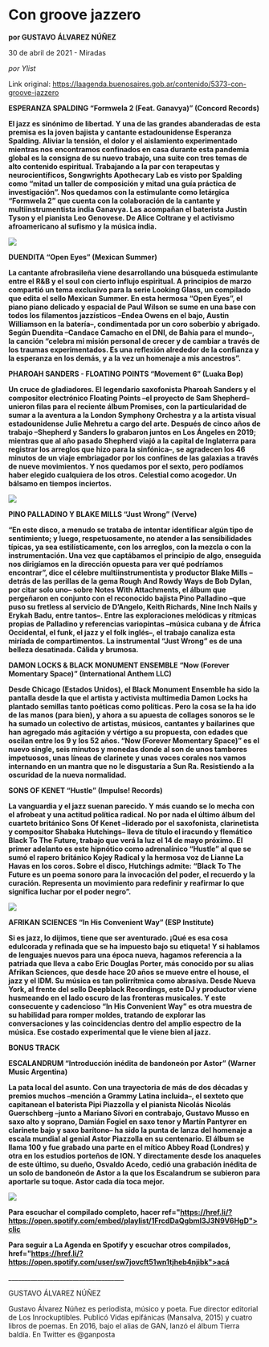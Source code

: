 # Con groove jazzero

**por GUSTAVO ÁLVAREZ NÚÑEZ**

30 de abril de 2021 - Miradas

_por Ylist_

Link original: https://laagenda.buenosaires.gob.ar/contenido/5373-con-groove-jazzero



**ESPERANZA SPALDING “Formwela 2 (Feat. Ganavya)” (Concord Records)**




**El jazz es sinónimo de libertad. Y una de las grandes abanderadas de esta premisa es la joven bajista y cantante estadounidense Esperanza Spalding. Aliviar la tensión, el dolor y el aislamiento experimentado mientras nos encontramos confinados en casa durante esta pandemia global es la consigna de su nuevo trabajo, una suite con tres temas de alto contenido espiritual. Trabajando a la par con terapeutas y neurocientíficos, Songwrights Apothecary Lab es visto por Spalding como “mitad un taller de composición y mitad una guía práctica de investigación”. Nos quedamos con la estimulante como letárgica “Formwela 2” que cuenta con la colaboración de la cantante y multiinstrumentista india Ganavya. Las acompañan el baterista Justin Tyson y el pianista Leo Genovese. De Alice Coltrane y el activismo afroamericano al sufismo y la música india.**




![](https://cdn.flowlikemusic.com/files/images/48561/89007656-02a7-407a-b43d-c142bda2810a.jpeg)




**DUENDITA “Open Eyes” (Mexican Summer)**




**La cantante afrobrasileña viene desarrollando una búsqueda estimulante entre el R&B y el soul con cierto influjo espiritual. A principios de marzo compartió un tema exclusivo para la serie Looking Glass, un compilado que edita el sello Mexican Summer. En esta hermosa “Open Eyes”, el piano piano delicado y espacial de Paul Wilson se sume en una base con todos los filamentos jazzísticos –Endea Owens en el bajo, Austin Williamson en la batería–, condimentada por un coro soberbio y abrigado. Según Duendita –Candace Camacho en el DNI, de Bahía para el mundo–, la canción “celebra mi misión personal de crecer y de cambiar a través de los traumas experimentados. Es una reflexión alrededor de la confianza y la esperanza en los demás, y a la vez un homenaje a mis ancestros”.**




**PHAROAH SANDERS - FLOATING POINTS “Movement 6” (Luaka Bop)**




**Un cruce de gladiadores. El legendario saxofonista Pharoah Sanders y el compositor electrónico Floating Points –el proyecto de Sam Shepherd– unieron filas para el reciente álbum Promises, con la particularidad de sumar a la aventura a la London Symphony Orchestra y a la artista visual estadounidense Julie Mehretu a cargo del arte. Después de cinco años de trabajo –Shepherd y Sanders lo grabaron juntos en Los Ángeles en 2019; mientras que al año pasado Shepherd viajó a la capital de Inglaterra para registrar los arreglos que hizo para la sinfónica–, se agradecen los 46 minutos de un viaje embriagador por los confines de las galaxias a través de nueve movimientos. Y nos quedamos por el sexto, pero podíamos haber elegido cualquiera de los otros. Celestial como acogedor. Un bálsamo en tiempos inciertos.**




![](https://cdn.flowlikemusic.com/files/images/48562/ca5fe0b6-2fbd-41e9-8d6a-df1e17226ad3.jpeg)




**PINO PALLADINO Y BLAKE MILLS “Just Wrong” (Verve)**




**“En este disco, a menudo se trataba de intentar identificar algún tipo de sentimiento; y luego, respetuosamente, no atender a las sensibilidades típicas, ya sea estilísticamente, con los arreglos, con la mezcla o con la instrumentación. Una vez que captábamos el principio de algo, enseguida nos dirigíamos en la dirección opuesta para ver qué podríamos encontrar”, dice el célebre multiinstrumentista y productor Blake Mills –detrás de las perillas de la gema Rough And Rowdy Ways de Bob Dylan, por citar solo uno– sobre Notes With Attachments, el álbum que pergeñaron en conjunto con el reconocido bajista Pino Palladino –que puso su fretless al servicio de D’Angelo, Keith Richards, Nine Inch Nails y Erykah Badu, entre tantos–. Entre las exploraciones melódicas y rítmicas propias de Palladino y referencias variopintas –música cubana y de África Occidental, el funk, el jazz y el folk inglés–, el trabajo canaliza esta miríada de compartimentos. La instrumental “Just Wrong” es de una belleza desatinada. Cálida y brumosa.**




**DAMON LOCKS & BLACK MONUMENT ENSEMBLE “Now (Forever Momentary Space)” (International Anthem LLC)**




**Desde Chicago (Estados Unidos), el Black Monument Ensemble ha sido la pantalla desde la que el artista y activista multimedia Damon Locks ha plantado semillas tanto poéticas como políticas. Pero la cosa se la ha ido de las manos (para bien), y ahora a su apuesta de collages sonoros se le ha sumado un colectivo de artistas, músicos, cantantes y bailarines que han agregado más agitación y vértigo a su propuesta, con edades que oscilan entre los 9 y los 52 años. “Now (Forever Momentary Space)” es el nuevo single, seis minutos y monedas donde al son de unos tambores impetuosos, unas líneas de clarinete y unas voces corales nos vamos internando en un mantra que no le disgustaría a Sun Ra. Resistiendo a la oscuridad de la nueva normalidad.**




**SONS OF KENET “Hustle” (Impulse! Records)**




**La vanguardia y el jazz suenan parecido. Y más cuando se lo mecha con el afrobeat y una actitud política radical. No por nada el último álbum del cuarteto británico Sons Of Kenet –liderado por el saxofonista, clarinetista y compositor Shabaka Hutchings– lleva de título el iracundo y flemático Black To The Future, trabajo que verá la luz el 14 de mayo próximo. El primer adelanto es este hipnótico como adrenalínico “Hustle” al que se sumó el rapero británico Kojey Radical y la hermosa voz de Lianne La Havas en los coros. Sobre el disco, Hutchings admite: “Black To The Future es un poema sonoro para la invocación del poder, el recuerdo y la curación. Representa un movimiento para redefinir y reafirmar lo que significa luchar por el poder negro”.**




![](https://cdn.flowlikemusic.com/files/images/48563/53c80bcf-4486-42a3-8dee-7249acb6b428.jpeg)




**AFRIKAN SCIENCES “In His Convenient Way” (ESP Institute)**




**Si es jazz, lo dijimos, tiene que ser aventurado. ¡Qué es esa cosa edulcorada y refinada que se ha impuesto bajo su etiqueta! Y si hablamos de lenguajes nuevos para una época nueva, hagamos referencia a la patriada que lleva a cabo Eric Douglas Porter, más conocido por su alias Afrikan Sciences, que desde hace 20 años se mueve entre el house, el jazz y el IDM. Su música es tan polirrítmica como abrasiva. Desde Nueva York, al frente del sello Deepblack Recordings, este DJ y productor viene husmeando en el lado oscuro de las fronteras musicales. Y este consecuente y cadencioso “In His Convenient Way” es otra muestra de su habilidad para romper moldes, tratando de explorar las conversaciones y las coincidencias dentro del amplio espectro de la música. Ese costado experimental que le viene bien al jazz.**




**BONUS TRACK**




**ESCALANDRUM “Introducción inédita de bandoneón por Astor” (Warner Music Argentina)**




**La pata local del asunto. Con una trayectoria de más de dos décadas y premios muchos –mención a Grammy Latina incluida–, el sexteto que capitanean el baterista Pipi Piazzolla y el pianista Nicolás Nicolás Guerschberg –junto a Mariano Sívori en contrabajo, Gustavo Musso en saxo alto y soprano, Damián Fogiel en saxo tenor y Martín Pantyrer en clarinete bajo y saxo barítono– ha sido la punta de lanza del homenaje a escala mundial al genial Astor Piazzolla en su centenario. El álbum se llama 100 y fue grabado una parte en el mítico Abbey Road (Londres) y otra en los estudios porteños de ION. Y directamente desde los anaqueles de este último, su dueño, Osvaldo Acedo, cedió una grabación inédita de un solo de bandoneón de Astor a la que los Escalandrum se subieron para aportarle su toque. Astor cada día toca mejor.**




![](https://cdn.flowlikemusic.com/files/images/48564/3453eb15-d7a4-4c19-8730-9751f6cf58d4.jpeg)




**Para escuchar el compilado completo, hacer ref="https://href.li/?https://open.spotify.com/embed/playlist/1FrcdDaQgbml3J3N9V6HgD">clic**



**Para seguir a La Agenda en Spotify y escuchar otros compilados, href="https://href.li/?https://open.spotify.com/user/sw7jovcft51wn1tjheb4njibk">acá**



\_\_\_\_\_\_\_\_\_\_\_\_\_\_\_\_\_\_\_\_\_\_\_\_\_\_\_\_\_\_\_\_\_\_\_\_




GUSTAVO ÁLVAREZ NÚÑEZ




Gustavo Álvarez Núñez es periodista, músico y poeta. Fue director editorial de Los Inrockuptibles. Publicó Vidas epifánicas (Mansalva, 2015) y cuatro libros de poemas. En 2016, bajo el alias de GAN, lanzó el álbum Tierra baldía. En Twitter es @ganposta



